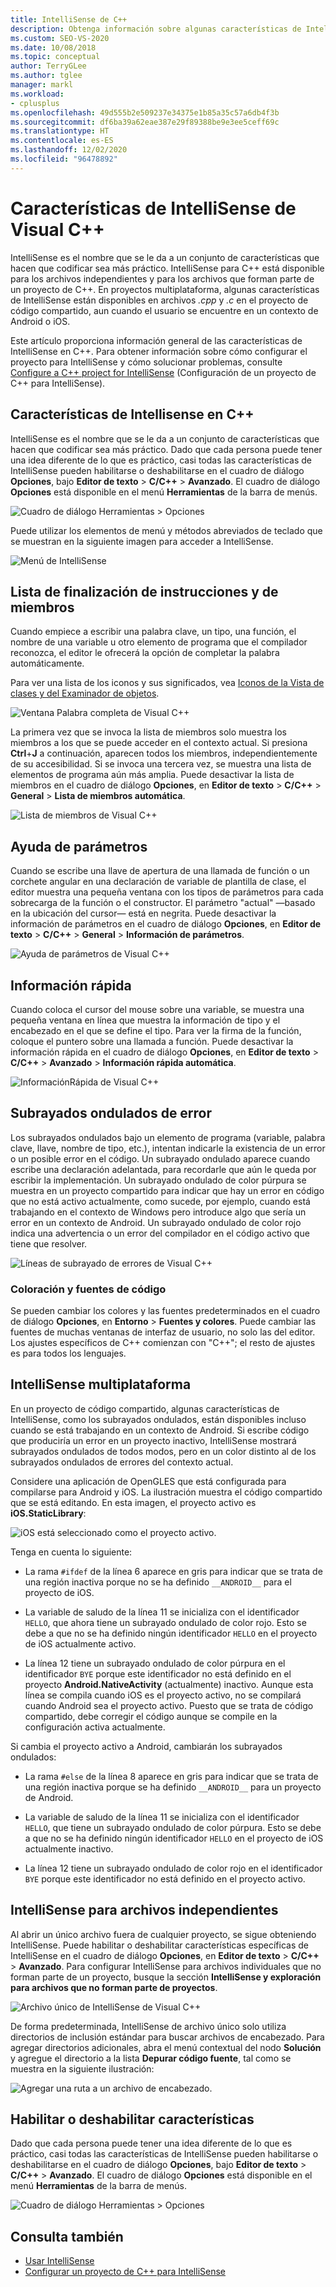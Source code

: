 ```yaml
---
title: IntelliSense de C++
description: Obtenga información sobre algunas características de IntelliSense que puede usar al codificar un proyecto de C++.
ms.custom: SEO-VS-2020
ms.date: 10/08/2018
ms.topic: conceptual
author: TerryGLee
ms.author: tglee
manager: markl
ms.workload:
- cplusplus
ms.openlocfilehash: 49d555b2e509237e34375e1b85a35c57a6db4f3b
ms.sourcegitcommit: df6ba39a62eae387e29f89388be9e3ee5ceff69c
ms.translationtype: HT
ms.contentlocale: es-ES
ms.lasthandoff: 12/02/2020
ms.locfileid: "96478892"
---
```

# <a name="visual-c-intellisense-features"></a>Características de IntelliSense de Visual C++

IntelliSense es el nombre que se le da a un conjunto de características que hacen que codificar sea más práctico. IntelliSense para C++ está disponible para los archivos independientes y para los archivos que forman parte de un proyecto de C++. En proyectos multiplataforma, algunas características de IntelliSense están disponibles en archivos *.cpp* y *.c* en el proyecto de código compartido, aun cuando el usuario se encuentre en un contexto de Android o iOS.

Este artículo proporciona información general de las características de IntelliSense en C++. Para obtener información sobre cómo configurar el proyecto para IntelliSense y cómo solucionar problemas, consulte [Configure a C++ project for IntelliSense](visual-cpp-intellisense-configuration.md) (Configuración de un proyecto de C++ para IntelliSense).

## <a name="intellisense-features-in-c"></a>Características de Intellisense en C++

IntelliSense es el nombre que se le da a un conjunto de características que hacen que codificar sea más práctico. Dado que cada persona puede tener una idea diferente de lo que es práctico, casi todas las características de IntelliSense pueden habilitarse o deshabilitarse en el cuadro de diálogo **Opciones**, bajo **Editor de texto** > **C/C++** > **Avanzado**. El cuadro de diálogo **Opciones** está disponible en el menú **Herramientas** de la barra de menús.

![Cuadro de diálogo Herramientas > Opciones](../ide/media/sintellisensecpptoolsoptions.PNG)

Puede utilizar los elementos de menú y métodos abreviados de teclado que se muestran en la siguiente imagen para acceder a IntelliSense.

![Menú de IntelliSense](../ide/media/vs2015_cpp_intellisense_menu.png)

## <a name="statement-completion-and-member-list"></a>Lista de finalización de instrucciones y de miembros

Cuando empiece a escribir una palabra clave, un tipo, una función, el nombre de una variable u otro elemento de programa que el compilador reconozca, el editor le ofrecerá la opción de completar la palabra automáticamente.

Para ver una lista de los iconos y sus significados, vea [Iconos de la Vista de clases y del Examinador de objetos](../ide/class-view-and-object-browser-icons.md).

![Ventana Palabra completa de Visual C&#43;&#43;](../ide/media/vs2015_cpp_complete_word.png)

La primera vez que se invoca la lista de miembros solo muestra los miembros a los que se puede acceder en el contexto actual. Si presiona **Ctrl**+**J** a continuación, aparecen todos los miembros, independientemente de su accesibilidad. Si se invoca una tercera vez, se muestra una lista de elementos de programa aún más amplia. Puede desactivar la lista de miembros en el cuadro de diálogo **Opciones**, en **Editor de texto** > **C/C++** > **General** > **Lista de miembros automática**.

![Lista de miembros de Visual C&#43;&#43;](../ide/media/vs2015_cpp_list_members.png)

## <a name="parameter-help"></a>Ayuda de parámetros

Cuando se escribe una llave de apertura de una llamada de función o un corchete angular en una declaración de variable de plantilla de clase, el editor muestra una pequeña ventana con los tipos de parámetros para cada sobrecarga de la función o el constructor. El parámetro "actual" &mdash;basado en la ubicación del cursor&mdash; está en negrita. Puede desactivar la información de parámetros en el cuadro de diálogo **Opciones**, en **Editor de texto** > **C/C++** > **General** > **Información de parámetros**.

![Ayuda de parámetros de Visual C&#43;&#43;](../ide/media/vs_2015_cpp_param_help.png)

## <a name="quick-info"></a>Información rápida

Cuando coloca el cursor del mouse sobre una variable, se muestra una pequeña ventana en línea que muestra la información de tipo y el encabezado en el que se define el tipo. Para ver la firma de la función, coloque el puntero sobre una llamada a función. Puede desactivar la información rápida en el cuadro de diálogo **Opciones**, en **Editor de texto** > **C/C++** > **Avanzado** > **Información rápida automática**.

![InformaciónRápida de Visual C&#43;&#43;](../ide/media/vs2015_cpp_quickinfo.png)

## <a name="error-squiggles"></a>Subrayados ondulados de error

Los subrayados ondulados bajo un elemento de programa (variable, palabra clave, llave, nombre de tipo, etc.), intentan indicarle la existencia de un error o un posible error en el código. Un subrayado ondulado aparece cuando escribe una declaración adelantada, para recordarle que aún le queda por escribir la implementación. Un subrayado ondulado de color púrpura se muestra en un proyecto compartido para indicar que hay un error en código que no está activo actualmente, como sucede, por ejemplo, cuando está trabajando en el contexto de Windows pero introduce algo que sería un error en un contexto de Android. Un subrayado ondulado de color rojo indica una advertencia o un error del compilador en el código activo que tiene que resolver.

![Líneas de subrayado de errores de Visual C&#43;&#43;](../ide/media/vs2015_cpp_error_quiggles.png)

### <a name="code-colorization-and-fonts"></a>Coloración y fuentes de código

Se pueden cambiar los colores y las fuentes predeterminados en el cuadro de diálogo **Opciones**, en **Entorno** > **Fuentes y colores**. Puede cambiar las fuentes de muchas ventanas de interfaz de usuario, no solo las del editor. Los ajustes específicos de C++ comienzan con "C++"; el resto de ajustes es para todos los lenguajes.

## <a name="cross-platform-intellisense"></a>IntelliSense multiplataforma

En un proyecto de código compartido, algunas características de IntelliSense, como los subrayados ondulados, están disponibles incluso cuando se está trabajando en un contexto de Android. Si escribe código que produciría un error en un proyecto inactivo, IntelliSense mostrará subrayados ondulados de todos modos, pero en un color distinto al de los subrayados ondulados de errores del contexto actual.

Considere una aplicación de OpenGLES que está configurada para compilarse para Android y iOS. La ilustración muestra el código compartido que se está editando. En esta imagen, el proyecto activo es **iOS.StaticLibrary**:

![iOS está seleccionado como el proyecto activo.](../ide/media/intellisensecppcrossplatform2.png)

Tenga en cuenta lo siguiente:

- La rama `#ifdef` de la línea 6 aparece en gris para indicar que se trata de una región inactiva porque no se ha definido `__ANDROID__` para el proyecto de iOS.

- La variable de saludo de la línea 11 se inicializa con el identificador `HELLO`, que ahora tiene un subrayado ondulado de color rojo. Esto se debe a que no se ha definido ningún identificador `HELLO` en el proyecto de iOS actualmente activo.

- La línea 12 tiene un subrayado ondulado de color púrpura en el identificador `BYE` porque este identificador no está definido en el proyecto **Android.NativeActivity** (actualmente) inactivo. Aunque esta línea se compila cuando iOS es el proyecto activo, no se compilará cuando Android sea el proyecto activo. Puesto que se trata de código compartido, debe corregir el código aunque se compile en la configuración activa actualmente.

Si cambia el proyecto activo a Android, cambiarán los subrayados ondulados:

- La rama `#else` de la línea 8 aparece en gris para indicar que se trata de una región inactiva porque se ha definido `__ANDROID__` para un proyecto de Android.

- La variable de saludo de la línea 11 se inicializa con el identificador `HELLO`, que tiene un subrayado ondulado de color púrpura. Esto se debe a que no se ha definido ningún identificador `HELLO` en el proyecto de iOS actualmente inactivo.

- La línea 12 tiene un subrayado ondulado de color rojo en el identificador `BYE` porque este identificador no está definido en el proyecto activo.

## <a name="intellisense-for-stand-alone-files"></a>IntelliSense para archivos independientes

Al abrir un único archivo fuera de cualquier proyecto, se sigue obteniendo IntelliSense. Puede habilitar o deshabilitar características específicas de IntelliSense en el cuadro de diálogo **Opciones**, en **Editor de texto** > **C/C++** > **Avanzado**. Para configurar IntelliSense para archivos individuales que no forman parte de un proyecto, busque la sección **IntelliSense y exploración para archivos que no forman parte de proyectos**.

![Archivo único de IntelliSense de Visual C&#43;&#43;](../ide/media/vs2015_cpp_single_file_intellisense.png)

De forma predeterminada, IntelliSense de archivo único solo utiliza directorios de inclusión estándar para buscar archivos de encabezado. Para agregar directorios adicionales, abra el menú contextual del nodo **Solución** y agregue el directorio a la lista **Depurar código fuente**, tal como se muestra en la siguiente ilustración:

![Agregar una ruta a un archivo de encabezado.](../ide/media/intellisensedebugyourcode.jpg)

## <a name="enable-or-disable-features"></a>Habilitar o deshabilitar características

Dado que cada persona puede tener una idea diferente de lo que es práctico, casi todas las características de IntelliSense pueden habilitarse o deshabilitarse en el cuadro de diálogo **Opciones**, bajo **Editor de texto** > **C/C++** > **Avanzado**. El cuadro de diálogo **Opciones** está disponible en el menú **Herramientas** de la barra de menús.

![Cuadro de diálogo Herramientas > Opciones](../ide/media/sintellisensecpptoolsoptions.PNG)

## <a name="see-also"></a>Consulta también

- [Usar IntelliSense](../ide/using-intellisense.md)
- [Configurar un proyecto de C++ para IntelliSense](visual-cpp-intellisense-configuration.md)
